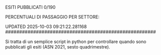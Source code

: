 ESITI PUBBLICATI 0/190 

PERCENTUALI DI PASSAGGIO PER SETTORE:

UPDATED 2025-10-03 09:21:22.281168
###################################################### 

Si tratta di un semplice script in python per controllare quando sono pubblicati gli esiti (ASN 2021, sesto quadrimestre).

